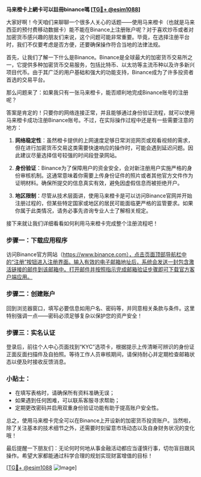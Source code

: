 **马来橙卡上網卡可以註冊binance嗎 [[TG💪+ @esim1088](https://t.me/s/esim1088)]**

大家好啊！今天咱们来聊聊一个很多人关心的话题——使用马来橙卡（也就是马来西亚的预付费移动数据卡）能不能在Binance上注册账户呢？对于喜欢炒币或者对加密货币感兴趣的朋友们来说，这个问题可能非常重要。毕竟，在选择注册平台时，我们不仅要考虑是否方便，还要确保操作符合当地的法律法规。

首先，让我们了解一下什么是Binance。Binance是全球最大的加密货币交易所之一，它提供多种加密货币交易服务，包括比特币、以太坊等主流币种以及许多新兴项目代币。由于其广泛的用户基础和强大的功能支持，Binance成为了许多投资者首选的交易平台。

那么问题来了：如果我只有一张马来橙卡，能否顺利地完成Binance账号的注册呢？

答案是肯定的！只要你的网络连接正常，并且能够通过身份验证流程，就可以使用马来橙卡成功注册Binance账号。不过，在实际操作过程中还是有一些需要注意的地方：

1. **网络稳定性**：虽然橙卡提供的上网速度足够日常浏览网页或观看视频的需求，但在进行加密货币交易这类需要快速响应的操作时，可能会遇到延迟问题。因此建议尽量选择信号较强的时间段登录网站。
   
2. **身份验证**：Binance为了保障用户的资金安全，会对新注册用户实施严格的身份审核机制。这通常意味着你需要上传身份证件的照片或者其他官方文件作为证明材料。确保所提交的信息真实有效，避免因虚假信息而被拒绝开户。

3. **地区限制**：尽管从技术层面讲，使用马来橙卡是可以访问Binance官网并开始注册过程的，但某些特定国家或地区的居民可能面临更严格的监管要求。如果你属于此类情况，请务必事先咨询专业人士了解相关规定。

接下来就让我们详细看看如何利用马来橙卡完成整个注册流程吧！

### 步骤一：下载应用程序
访问Binance官方网站（https://www.binance.com），点击页面顶部导航栏中的“注册”按钮进入注册界面。输入有效的电子邮箱地址后，系统会发送一封包含激活链接的邮件到该邮箱中。打开邮件并按照指示完成邮箱验证步骤即可下载官方客户端应用。

### 步骤二：创建账户
回到浏览器窗口，填写必要信息如用户名、密码等，并同意相关条款与条件。这里特别强调一点——密码必须足够复杂以保护您的资产安全！

### 步骤三：实名认证
登录后，前往个人中心页面找到“KYC”选项卡，根据提示上传清晰可辨识的身份证正面反面扫描件及自拍照。等待工作人员审核期间，请保持耐心并定期检查邮箱状态以便及时接收反馈消息。

### 小贴士：
- 在填写表格时，请确保所有资料准确无误；
- 如果遇到任何困难，可以联系客服寻求帮助；
- 定期更改密码并启用双重身份验证功能有助于提高账户安全性。

总之，使用马来橙卡完全可以在Binance上开设新的加密货币投资账户。当然啦，除了关注基本的技术细节之外，还需要时刻留意市场动态以及自身财务状况的变化哦！

最后提醒一下朋友们：无论何时何地从事金融活动都应当谨慎行事，切勿盲目跟风操作。希望大家都能通过科学合理的规划实现财富增值的目标！

[[TG💪+ @esim1088](https://t.me/s/esim1088) ![Image](https://i.postimg.cc/4NQfJmqS/Snipaste-2025-05-13-00-14-12.png)]